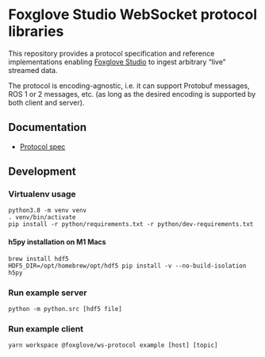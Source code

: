 # Foxglove Studio WebSocket protocol libraries

This repository provides a protocol specification and reference implementations enabling [Foxglove Studio](https://github.com/foxglove/studio) to ingest arbitrary “live” streamed data.

The protocol is encoding-agnostic, i.e. it can support Protobuf messages, ROS 1 or 2 messages, etc. (as long as the desired encoding is supported by both client and server).

## Documentation

- [Protocol spec](docs/spec.md)

## Development

### Virtualenv usage

```
python3.8 -m venv venv
. venv/bin/activate
pip install -r python/requirements.txt -r python/dev-requirements.txt
```

#### h5py installation on M1 Macs

```
brew install hdf5
HDF5_DIR=/opt/homebrew/opt/hdf5 pip install -v --no-build-isolation h5py
```

### Run example server

```
python -m python.src [hdf5 file]
```

### Run example client

```
yarn workspace @foxglove/ws-protocol example [host] [topic]
```
